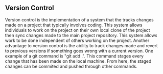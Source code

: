 ## Version Control
Version control is the implementation of a system that the tracks changes made on a project that typically involves coding. This system allows individuals to work on the project on their own local clone of the project then sync changes made to the main project repository. This system allows work to be done independent of others working on the project. Another advantage to version control is the ability to track changes made and revert to previous versions if something goes wrong with a current version. One example of a git command is "git add .". This command stages every change that has been made on the local machine. From here, the staged changes can be commited and pushed through other commands.
